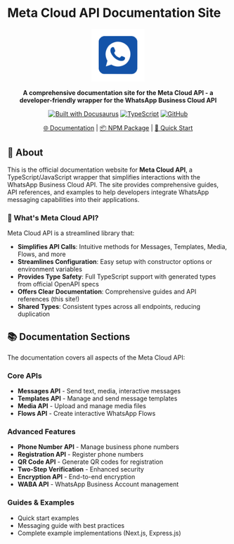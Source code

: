 # Meta Cloud API Documentation Site

<div align="center">

<img src="static/img/logo.svg" alt="Meta Cloud API Logo" width="120" height="120">

**A comprehensive documentation site for the Meta Cloud API - a developer-friendly wrapper for the WhatsApp Business Cloud API**

[![Built with Docusaurus](https://img.shields.io/badge/Built%20with-Docusaurus-blue.svg)](https://docusaurus.io/)
[![TypeScript](https://img.shields.io/badge/TypeScript-Ready-blue.svg)](https://www.typescriptlang.org/)
[![GitHub](https://img.shields.io/badge/GitHub-froggy1014%2Fmeta--cloud--api-lightgrey.svg)](https://github.com/froggy1014/meta-cloud-api)

[🌐 Documentation](https://www.meta-cloud-api.xyz) | [📦 NPM Package](https://github.com/froggy1014/meta-cloud-api) | [🚀 Quick Start]([#quick-start](https://www.meta-cloud-api.xyz/docs/quick-start))

</div>

## 📖 About

This is the official documentation website for **Meta Cloud API**, a TypeScript/JavaScript wrapper that simplifies interactions with the WhatsApp Business Cloud API. The site provides comprehensive guides, API references, and examples to help developers integrate WhatsApp messaging capabilities into their applications.

### 🎯 What's Meta Cloud API?

Meta Cloud API is a streamlined library that:

- **Simplifies API Calls**: Intuitive methods for Messages, Templates, Media, Flows, and more
- **Streamlines Configuration**: Easy setup with constructor options or environment variables  
- **Provides Type Safety**: Full TypeScript support with generated types from official OpenAPI specs
- **Offers Clear Documentation**: Comprehensive guides and API references (this site!)
- **Shared Types**: Consistent types across all endpoints, reducing duplication

## 📚 Documentation Sections

The documentation covers all aspects of the Meta Cloud API:

### Core APIs
- **Messages API** - Send text, media, interactive messages
- **Templates API** - Manage and send message templates  
- **Media API** - Upload and manage media files
- **Flows API** - Create interactive WhatsApp Flows

### Advanced Features  
- **Phone Number API** - Manage business phone numbers
- **Registration API** - Register phone numbers
- **QR Code API** - Generate QR codes for registration
- **Two-Step Verification** - Enhanced security
- **Encryption API** - End-to-end encryption
- **WABA API** - WhatsApp Business Account management

### Guides & Examples
- Quick start examples
- Messaging guide with best practices
- Complete example implementations (Next.js, Express.js)
